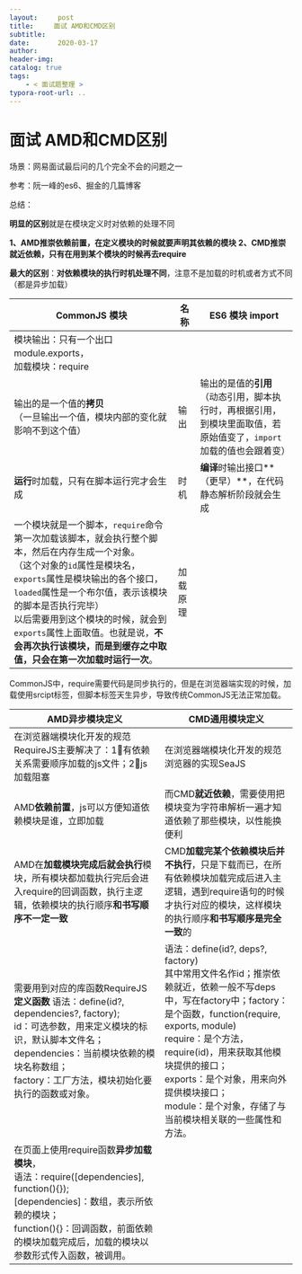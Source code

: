 ```yaml
---
layout:     post
title:     面试 AMD和CMD区别
subtitle:  
date:       2020-03-17
author:     
header-img: 
catalog: true
tags:
    - < 面试题整理 >
typora-root-url: ..
---
```



# 面试 AMD和CMD区别

场景：网易面试最后问的几个完全不会的问题之一

参考：阮一峰的es6、掘金的几篇博客



总结：

**明显的区别**就是在模块定义时对依赖的处理不同

**1、AMD推崇依赖前置，在定义模块的时候就要声明其依赖的模块**
**2、CMD推崇就近依赖，只有在用到某个模块的时候再去require**

**最大的区别**：**对依赖模块的执行时机处理不同**，注意不是加载的时机或者方式不同（都是异步加载）



| CommonJS 模块                                                | 名称     | ES6 模块 import                                              |
| ------------------------------------------------------------ | -------- | ------------------------------------------------------------ |
| 模块输出：只有一个出口module.exports，<br />加载模块：require |          |                                                              |
| 输出的是一个值的**拷贝**<br />（一旦输出一个值，模块内部的变化就影响不到这个值） | 输出     | 输出的是值的**引用**<br />（动态引用，脚本执行时，再根据引用，到模块里面取值，若原始值变了，`import`加载的值也会跟着变） |
| **运行**时加载，只有在脚本运行完才会生成                     | 时机     | **编译**时输出接口**（更早）**，在代码静态解析阶段就会生成   |
| 一个模块就是一个脚本，`require`命令第一次加载该脚本，就会执行整个脚本，然后在内存生成一个对象。<br />（这个对象的`id`属性是模块名，`exports`属性是模块输出的各个接口，`loaded`属性是一个布尔值，表示该模块的脚本是否执行完毕）<br />以后需要用到这个模块的时候，就会到`exports`属性上面取值。也就是说，**不会再次执行该模块，而是到缓存之中取值，只会在第一次加载时运行一次**。 | 加载原理 |                                                              |

CommonJS中，require需要代码是同步执行的，但是在浏览器端实现的时候，加载使用srcipt标签，但脚本标签天生异步，导致传统CommonJS无法正常加载。

| AMD异步模块定义                                              | CMD通用模块定义                                              |
| ------------------------------------------------------------ | ------------------------------------------------------------ |
| 在浏览器端模块化开发的规范<br />RequireJS主要解决了：1⃣️有依赖关系需要顺序加载的js文件；2⃣️js加载阻塞 | 在浏览器端模块化开发的规范<br />浏览器的实现SeaJS            |
| AMD**依赖前置**，js可以方便知道依赖模块是谁，立即加载        | 而CMD**就近依赖**，需要使用把模块变为字符串解析一遍才知道依赖了那些模块，以性能换便利 |
| AMD在**加载模块完成后就会执行**模块，所有模块都加载执行完后会进入require的回调函数，执行主逻辑，依赖模块的执行顺序**和书写顺序不一定一致** | CMD**加载完某个依赖模块后并不执行**，只是下载而已，在所有依赖模块加载完成后进入主逻辑，遇到require语句的时候才执行对应的模块，这样模块的执行顺序**和书写顺序是完全一致**的 |
| 需要用到对应的库函数RequireJS<br />**定义函数** 语法：define(id?, dependencies?, factory);<br />id：可选参数，用来定义模块的标识，默认脚本文件名；<br />dependencies：当前模块依赖的模块名称数组；<br />factory：工厂方法，模块初始化要执行的函数或对象。 | 语法：define(id?, deps?, factory)<br />其中常用文件名作id；推崇依赖就近，依赖一般不写deps中，写在factory中；factory：是个函数，function(require, exports, module)<br />require：是个方法，require(id)，用来获取其他模块提供的接口；<br />exports：是个对象，用来向外提供模块接口；<br />module：是个对象，存储了与当前模块相关联的一些属性和方法。 |
| 在页面上使用require函数**异步加载模块**，<br />语法：require([dependencies], function(){});<br />[dependencies]：数组，表示所依赖的模块；<br />function(){}：回调函数，前面依赖的模块加载完成后，加载的模块以参数形式传入函数，被调用。 |                                                              |

